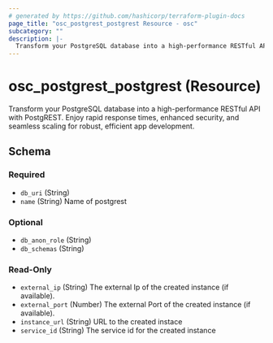 ```yaml
---
# generated by https://github.com/hashicorp/terraform-plugin-docs
page_title: "osc_postgrest_postgrest Resource - osc"
subcategory: ""
description: |-
  Transform your PostgreSQL database into a high-performance RESTful API with PostgREST. Enjoy rapid response times, enhanced security, and seamless scaling for robust, efficient app development.
---
```


# osc_postgrest_postgrest (Resource)

Transform your PostgreSQL database into a high-performance RESTful API with PostgREST. Enjoy rapid response times, enhanced security, and seamless scaling for robust, efficient app development.



<!-- schema generated by tfplugindocs -->
## Schema

### Required

- `db_uri` (String)
- `name` (String) Name of postgrest

### Optional

- `db_anon_role` (String)
- `db_schemas` (String)

### Read-Only

- `external_ip` (String) The external Ip of the created instance (if available).
- `external_port` (Number) The external Port of the created instance (if available).
- `instance_url` (String) URL to the created instace
- `service_id` (String) The service id for the created instance
